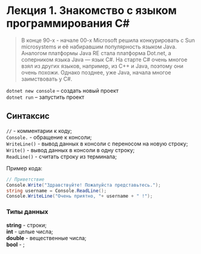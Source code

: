# Лекция 1. Знакомство с языком программирования С#
> В конце 90-х - начале 00-х Microsoft решила конкурировать с Sun microsystems и её набиравшим популярность языком Java. Аналогом платформы Java RE стала платформа Dot.net, а соперником языка Java — язык С#. На старте С# очень многое взял из других языков, например, из С++ и Java, поэтому они очень похожи. Однако позднее, уже Java, начала многое заимствовать у С#.  

`dotnet new console` – создать новый проект  
`dotnet run` – запустить проект

## Синтаксис
`//` - комментарии к коду;  
`Console.` - обращение к консоли;   
`WriteLine()` - вывод данных в консоли с переносом на новую строку;   
`Write()` - вывод данных в консоли в одну строку;   
`ReadLine()` - cчитать строку из терминала;

Пример кода:
```C#
// Приветствие
Console.Write("Здравствуйте! Пожалуйста представьтесь.");
string username = Console.ReadLine();
Console.WriteLine("Очень приятно, "+ username + " !");
```

### Типы данных

**string** - строки;   
**int** - целые числа;   
**double** - вещественные числа;   
**bool** - ;